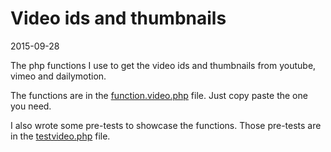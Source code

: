 Video ids and thumbnails
=============================
2015-09-28



The php functions I use to get the video ids and thumbnails from youtube, vimeo and dailymotion.


The functions are in the [function.video.php]( https://github.com/lingtalfi/video-ids-and-thumbnails/blob/master/function.video.php ) file.
Just copy paste the one you need.



I also wrote some pre-tests to showcase the functions. 
Those pre-tests are in the [testvideo.php]( https://github.com/lingtalfi/video-ids-and-thumbnails/blob/master/testvideo.php ) file.





